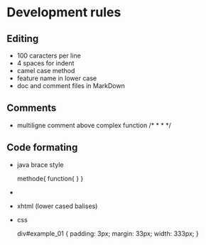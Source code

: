 Development rules
=================

Editing
-------
* 100 caracters per line
* 4 spaces for indent
* camel case method
* feature name in lower case
* doc and comment files in MarkDown

Comments
--------
* multiligne comment above complex function
    /*
    *
    *
    */

Code formating
--------------
* java brace style

    methode{
        function{
        }
    }

* <?php ?>
* xhtml (lower cased balises)
* css

    div#example_01 {
        padding: 3px;
        margin: 33px;
        width: 333px;
    }

